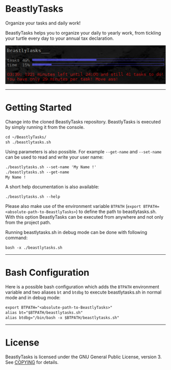 # BeastlyTasks

Organize your tasks and daily work!

BeastlyTasks helps you to organize your daily to yearly work, from tickling
your turtle every day to your annual tax declaration.

![conky](/docs/images/conky_bt.jpg)

***

# Getting Started

Change into the cloned BeastlyTasks repository. BeastlyTasks is executed by
simply running it from the console.

    cd ~/BeastlyTasks/
    sh ./beastlytasks.sh

Using parameters is also possible. For example `--get-name` and `--set-name`
can be used to read and write your user name:

    ./beastlytasks.sh --set-name 'My Name !'
    ./beastlytasks.sh --get-name
    My Name !

A short help documentation is also available:

    ./beastlytasks.sh --help

Please also make use of the environment variable `BTPATH`
(`export BTPATH=<absolute-path-to-BeastlyTasks>`) to define the path to
beastlytasks.sh. With this option BeastlyTasks can be executed from anywhere
and not only from the project path.

Running beastlytasks.sh in debug mode can be done with following command:

    bash -x ./beastlytasks.sh

***

# Bash Configuration

Here is a possible bash configuration which adds the `BTPATH` environment
variable and two aliases `bt` and `btdbg` to execute beastlytasks.sh in normal
mode and in debug mode:

    export BTPATH="<absolute-path-to-BeastlyTasks>"
    alias bt="$BTPATH/beastlytasks.sh"
    alias btdbg="/bin/bash -x $BTPATH/beastlytasks.sh"

***

# License

BeastlyTasks is licensed under the GNU General Public License, version 3. See
[COPYING](https://github.com/tko79/BeastlyTasks/blob/master/COPYING) for
details.
